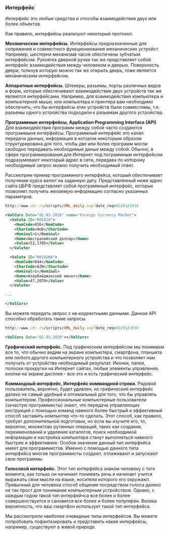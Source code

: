 ### Интерфейс

Интерфейс это любые средства и способы взаимодействия двух или более объектов.

Как правило, интерфейсы реализуют некоторый протокол.

**Механические интерфейсы.** Интерфейсы предназначенные для сопряжения и совместного функциониования механических устройст. Например, шестерни механизма часов обеспечаны зубчатым интерфейсом. Рукоятка дверной ручки так же представляет собой интерфейс взаимодействия между человеком и дверью. Поверхность двери, толкнув которую можно так же открыть дверь, тоже является механическим интерфейсом.

**Аппаратные интерфейсы.** Штекеры, разьемы, порты различных видов и форм, которые обеспечивают взаимодействие двух устройств так же являются интерфейсами. Например, для взаимодействия компьютера и компьютерной мыши, или компьютера и принтера вам необходимо обеспечить, что бы интерфейсы этих устройств были совместимы, т.е. разъемы одного устройства подходили к разьемам другого устройства.

**Программные интерфейсы, Application Programming Interface (API)** Для взаимодействия программ между собой часто создаются программыне интерфейсы. Программный интерфейс это канал передачи данных, информация в котором некоторым образом структурирована для того, чтобы две или более программ могли свободно передавать необходимые даные между собой. Обычно, в сфере программирования для Интернет под пограммным интерфейсом подразумевают некоторый адрес в сети, передава по которому необходимый запрос можно получить необходимый ответ.

Рассмотрим пример программного интерфейса, который обеспечивает получение курса валют на заданную дату. Представленный ниже адрес сайта ЦБРФ представляет собой программный интерфейс, которые позволяет получить желаемую информацию согласно указанных параметров.

```ruby
http://www.cbr.ru/scripts/XML_daily.asp?date_req=02/03/2016
```

```xml
<ValCurs Date="02.03.2016" name="Foreign Currency Market">
  <Valute ID="R01010">
    <NumCode>036</NumCode>
    <CharCode>AUD</CharCode>
    <Nominal>1</Nominal>
    <Name>Австралийский доллар</Name>
    <Value>53,1705</Value>
  </Valute>

  <Valute ID="R01020A">
    <NumCode>944</NumCode>
    <CharCode>AZN</CharCode>
    <Nominal>1</Nominal>
    <Name>Азербайджанский манат</Name>
    <Value>47,2070</Value>
  </Valute>

...

</ValCurs>
```

Вы можете передать запрос с не корректными данными. Данное API способно обработать такие запросы.

```ruby
http://www.cbr.ru/scripts/XML_daily.asp?date_req=02/03/2030
```

```xml
<ValCurs Date="02.03.2030"></ValCurs>
```

**Графический интерфейс.** Под графическим интерфейсом мы понимаем все то, что обычно видим на экране компьютера, смартфона, планшета или любого другого компьютерного устройства и что позволяет нам получать от устройства необходимый результат. Иконки, папки, полоски прокрутки на Интернет сайтах, любые элементы управления, кнопки на экране дисплея - все это и есть графический интерфейс.

**Коммандный интерфейс, Интерфейс коммандной строки.** Рядовой пользователь, вероятно, будет удивлен, но графический интерфейс далеко не самый удобный и оптимальный для того, что бы управлять компьютером. Профессиональные компьютерные пользователи (зачастую программисты) знают, что передача управляющих инструкций с помощью команд намного более быстрый и эффективный способ заставить компьютер что-то сделать. Этот способ, как правило, требует дополнительной подготовки, но если вы изучите его, то, вероятно, множетсво рутинных операций, таких как создание, переименований и удаление каталогов, поиск необходимой информации и настройка компьютера станут выполняться намного быстрее и эффективнее. Особое значение данный тип интерфейса имеет для программистов. Именно с помощью данного типа интерфейса многие программисты создают, отлаживают и запускают свои программы.

**Голосовой интерфейс.** Этот тип интерфейса знаком человеку с того момента, как только он начинает понимать речь и начинает учится выражать свои мысли на языке, носители которого его окружают. Привычный для человека способ общения посредством голоса далеко не так прост для понимания компьютерным устройством. Однако, с каждым годом такой тип интерфейчса все более и более совершенствуется и сановится все более и более популярен. Велика вероятность, что ваш смартфон использует такой тип интерфейса.

Мы рассмотрели наиболее очевидные типы интерфейсов. Вы можете попробовать пофантазировать и представить какие интерфейсы, например, существуют в живой природе.

